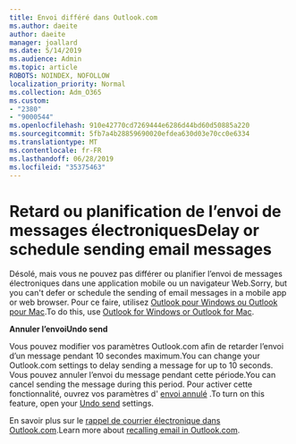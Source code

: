 ```yaml
---
title: Envoi différé dans Outlook.com
ms.author: daeite
author: daeite
manager: joallard
ms.date: 5/14/2019
ms.audience: Admin
ms.topic: article
ROBOTS: NOINDEX, NOFOLLOW
localization_priority: Normal
ms.collection: Adm_O365
ms.custom:
- "2380"
- "9000544"
ms.openlocfilehash: 910e42770cd7269444e6286d44bd60d50885a220
ms.sourcegitcommit: 5fb7a4b28859690020efdea630d03e70cc0e6334
ms.translationtype: MT
ms.contentlocale: fr-FR
ms.lasthandoff: 06/28/2019
ms.locfileid: "35375463"
---
```

# <a name="delay-or-schedule-sending-email-messages"></a><span data-ttu-id="efae4-102">Retard ou planification de l’envoi de messages électroniques</span><span class="sxs-lookup"><span data-stu-id="efae4-102">Delay or schedule sending email messages</span></span>

<span data-ttu-id="efae4-103">Désolé, mais vous ne pouvez pas différer ou planifier l’envoi de messages électroniques dans une application mobile ou un navigateur Web.</span><span class="sxs-lookup"><span data-stu-id="efae4-103">Sorry, but you can't defer or schedule the sending of email messages in a mobile app or web browser.</span></span> <span data-ttu-id="efae4-104">Pour ce faire, utilisez [Outlook pour Windows ou Outlook pour Mac](https://products.office.com/outlook/email-and-calendar-software-microsoft-outlook).</span><span class="sxs-lookup"><span data-stu-id="efae4-104">To do this, use [Outlook for Windows or Outlook for Mac](https://products.office.com/outlook/email-and-calendar-software-microsoft-outlook).</span></span>

<span data-ttu-id="efae4-105">**Annuler l’envoi**</span><span class="sxs-lookup"><span data-stu-id="efae4-105">**Undo send**</span></span>

<span data-ttu-id="efae4-106">Vous pouvez modifier vos paramètres Outlook.com afin de retarder l’envoi d’un message pendant 10 secondes maximum.</span><span class="sxs-lookup"><span data-stu-id="efae4-106">You can change your Outlook.com settings to delay sending a message for up to 10 seconds.</span></span> <span data-ttu-id="efae4-107">Vous pouvez annuler l’envoi du message pendant cette période.</span><span class="sxs-lookup"><span data-stu-id="efae4-107">You can cancel sending the message during this period.</span></span> <span data-ttu-id="efae4-108">Pour activer cette fonctionnalité, ouvrez vos paramètres d' [envoi annulé](https://outlook.live.com/mail/options/mail/messageContent/undoSend) .</span><span class="sxs-lookup"><span data-stu-id="efae4-108">To turn on this feature, open your [Undo send](https://outlook.live.com/mail/options/mail/messageContent/undoSend) settings.</span></span>

<span data-ttu-id="efae4-109">En savoir plus sur le [rappel de courrier électronique dans Outlook.com](https://support.office.com/article/c069ddde-5282-4085-8f4c-d7b133324f8a).</span><span class="sxs-lookup"><span data-stu-id="efae4-109">Learn more about [recalling email in Outlook.com](https://support.office.com/article/c069ddde-5282-4085-8f4c-d7b133324f8a).</span></span>